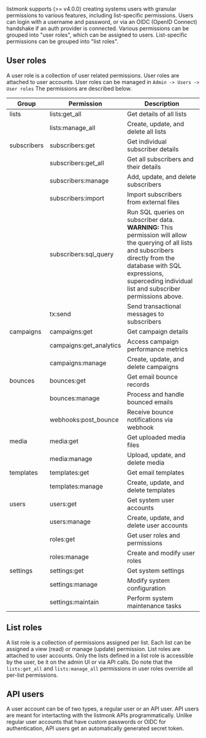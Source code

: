 listmonk supports (>= v4.0.0) creating systems users with granular permissions to various features, including list-specific permissions. Users can login with a username and password, or via an OIDC (OpenID Connect) handshake if an auth provider is connected. Various permissions can be grouped into "user roles", which can be assigned to users. List-specific permissions can be grouped into "list roles".

## User roles

A user role is a collection of user related permissions. User roles are attached to user accounts. User roles can be managed in `Admin -> Users -> User roles` The permissions are described below.

| Group       | Permission              | Description                                                                                                                                                                                                                          |
| ----------- | ----------------------- | ------------------------------------------------------------------------------------------------------------------------------------------------------------------------------------------------------------------------------------ |
| lists       | lists:get_all           | Get details of all lists                                                                                                                                                                                                                |
|             | lists:manage_all        | Create, update, and delete all lists                                                                                                                                                                                                 |
| subscribers | subscribers:get         | Get individual subscriber details                                                                                                                                                                                                    |
|             | subscribers:get_all     | Get all subscribers and their details                                                                                                                                                                                                |
|             | subscribers:manage      | Add, update, and delete subscribers                                                                                                                                                                                                  |
|             | subscribers:import      | Import subscribers from external files                                                                                                                                                                                               |
|             | subscribers:sql_query   | Run SQL queries on subscriber data. **WARNING:** This permission will allow the querying of all lists and subscribers directly from the database with SQL expressions, superceding individual list and subscriber permissions above. |
|             | tx:send                 | Send transactional messages to subscribers                                                                                                                                                                                           |
| campaigns   | campaigns:get           | Get campaign details                                                                                                                                                                                                                 |
|             | campaigns:get_analytics | Access campaign performance metrics                                                                                                                                                                                                  |
|             | campaigns:manage        | Create, update, and delete campaigns                                                                                                                                                                                                 |
| bounces     | bounces:get             | Get email bounce records                                                                                                                                                                                                             |
|             | bounces:manage          | Process and handle bounced emails                                                                                                                                                                                                    |
|             | webhooks:post_bounce    | Receive bounce notifications via webhook                                                                                                                                                                                             |
| media       | media:get               | Get uploaded media files                                                                                                                                                                                                             |
|             | media:manage            | Upload, update, and delete media                                                                                                                                                                                                     |
| templates   | templates:get           | Get email templates                                                                                                                                                                                                                  |
|             | templates:manage        | Create, update, and delete templates                                                                                                                                                                                                 |
| users       | users:get               | Get system user accounts                                                                                                                                                                                                             |
|             | users:manage            | Create, update, and delete user accounts                                                                                                                                                                                             |
|             | roles:get               | Get user roles and permissions                                                                                                                                                                                                       |
|             | roles:manage            | Create and modify user roles                                                                                                                                                                                                         |
| settings    | settings:get            | Get system settings                                                                                                                                                                                                                  |
|             | settings:manage         | Modify system configuration                                                                                                                                                                                                          |
|             | settings:maintain       | Perform system maintenance tasks                                                                                                                                                                                                     |

## List roles

A list role is a collection of permissions assigned per list. Each list can be assigned a view (read) or manage (update) permission. List roles are attached to user accounts. Only the lists defined in a list role is accessible by the user, be it on the admin UI or via API calls. Do note that the `lists:get_all` and `lists:manage_all` permissions in user roles override all per-list permissions.

## API users

A user account can be of two types, a regular user or an API user. API users are meant for intertacting with the listmonk APIs programmatically. Unlike regular user accounts that have custom passwords or OIDC for authentication, API users get an automatically generated secret token.
